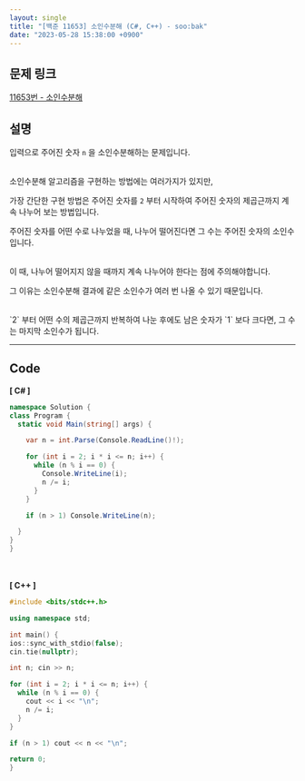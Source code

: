 ```yaml
---
layout: single
title: "[백준 11653] 소인수분해 (C#, C++) - soo:bak"
date: "2023-05-28 15:38:00 +0900"
---
```


## 문제 링크
  [11653번 - 소인수분해](https://www.acmicpc.net/problem/11653)

## 설명
입력으로 주어진 숫자 `n` 을 소인수분해하는 문제입니다. <br>

<br>
소인수분해 알고리즘을 구현하는 방법에는 여러가지가 있지만,<br>

가장 간단한 구현 방법은 주어진 숫자를 `2` 부터 시작하여 주어진 숫자의 제곱근까지 계속 나누어 보는 방법입니다. <br>

주어진 숫자를 어떤 수로 나누었을 때, 나누어 떨어진다면 그 수는 주어진 숫자의 소인수입니다. <br>

<br>
이 때, 나누어 떨어지지 않을 때까지 계속 나누어야 한다는 점에 주의해야합니다. <br>

그 이유는 소인수분해 결과에 같은 소인수가 여러 번 나올 수 있기 때문입니다. <br>

<br>
`2` 부터 어떤 수의 제곱근까지 반복하여 나눈 후에도 남은 숫자가 `1` 보다 크다면, 그 수는 마지막 소인수가 됩니다. <br>

- - -

## Code
<b>[ C# ] </b>
<br>

  ```c#
namespace Solution {
  class Program {
    static void Main(string[] args) {

      var n = int.Parse(Console.ReadLine()!);

      for (int i = 2; i * i <= n; i++) {
        while (n % i == 0) {
          Console.WriteLine(i);
          n /= i;
        }
      }

      if (n > 1) Console.WriteLine(n);

    }
  }
}
  ```
<br><br>
<b>[ C++ ] </b>
<br>

  ```c++
#include <bits/stdc++.h>

using namespace std;

int main() {
  ios::sync_with_stdio(false);
  cin.tie(nullptr);

  int n; cin >> n;

  for (int i = 2; i * i <= n; i++) {
    while (n % i == 0) {
      cout << i << "\n";
      n /= i;
    }
  }

  if (n > 1) cout << n << "\n";

  return 0;
}
  ```
